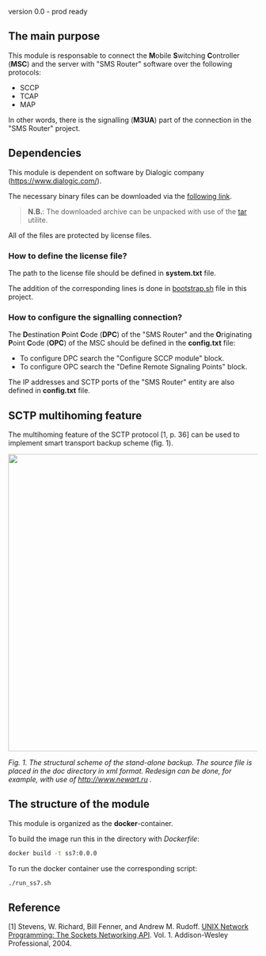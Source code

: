 version 0.0 - prod ready

## The main purpose

This module is responsable to connect the **M**obile **S**witching **C**ontroller (**MSC**) and the server with "SMS Router" software over the following protocols:
- SCCP
- TCAP
- MAP

In other words, there is the signalling (**M3UA**) part of the connection in the "SMS Router" project.

## Dependencies 

This module is dependent on software by Dialogic company (https://www.dialogic.com/).

The necessary binary files can be downloaded via the [following link](https://www.dialogic.com/signaling-and-ss7-components/download/dsi-interface-protocol-stacks).

> **N.B.**:
> The downloaded archive can be unpacked with use of the [tar](https://pingvinus.ru/answers/844) utilite. 

All of the files are protected by license files.

### How to define the license file?

The path to the license file should be defined in **system.txt** file.

The addition of the corresponding lines is done in [bootstrap.sh](https://github.com/kirlf/dialogic/blob/master/bootstrap.sh) file in this project.

### How to configure the signalling connection?

The **D**estination **P**oint **C**ode (**DPC**) of the "SMS Router" and the **O**riginating **P**oint **C**ode (**OPC**) of the MSC should be defined in the **config.txt** file:

- To configure DPC search the "Configure SCCP module" block.
- To configure OPC search the "Define Remote Signaling Points" block.

The IP addresses and SCTP ports of the "SMS Router" entity are also defined in **config.txt** file.

## SCTP multihoming feature

The multihoming feature of the SCTP protocol \[1, p. 36\] can be used to implement smart transport backup scheme (fig. 1).

<img src="https://raw.githubusercontent.com/kirlf/dialogic/master/doc/SMSR_Stand_Alone.png" width="600" />

*Fig. 1. The structural scheme of the stand-alone backup. The source file is placed in the doc directory in xml format. Redesign can be done, for example, with use of http://www.newart.ru .*

## The structure of the module

This module is organized as the **docker**-container.

To build the image run this in the directory with *Dockerfile*:

```bash
docker build -t ss7:0.0.0
```

To run the docker container use the corresponding script:

``` bash
./run_ss7.sh
```

## Reference

[1] Stevens, W. Richard, Bill Fenner, and Andrew M. Rudoff. [UNIX Network Programming: The Sockets Networking API](https://books.google.ru/books?hl=ru&lr=&id=ptSC4LpwGA0C&oi=fnd&pg=PR17&dq=stevens+unix+network&ots=Kt6CNldmRm&sig=sUeB7wr8sXsdaPyB6B-ZJw6QmGY&redir_esc=y#v=onepage&q=stevens%20unix%20network&f=false). Vol. 1. Addison-Wesley Professional, 2004.
